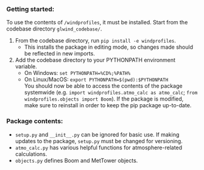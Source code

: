 ### Getting started:

To use the contents of `/windprofiles`, it must be installed. Start from the codebase directory `glwind_codebase/`.
1. From the codebase directory, run `pip install -e windprofiles`.
    * This installs the package in editing mode, so changes made should be reflected in new imports.
2. Add the codebase directory to your PYTHONPATH environment variable.  
    * On Windows: `set PYTHONPATH=%CD%;%PATH%`
    * On Linux/MacOS: `export PYTHONPATH=$(pwd):$PYTHONPATH`  
You should now be able to access the contents of the package systemwide (e.g. `import windprofiles.atmo_calc as atmo_calc`; `from windprofiles.objects import Boom`). If the package is modified, make sure to reinstall in order to keep the pip package up-to-date.

### Package contents:

* `setup.py` and `__init__.py` can be ignored for basic use. If making updates to the package, `setup.py` must be changed for versioning.  
* `atmo_calc.py` has various helpful functions for atmosphere-related calculations.  
* `objects.py` defines Boom and MetTower objects.  
